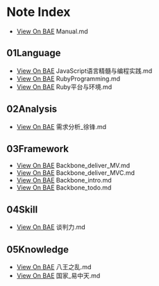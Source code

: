 Note Index
==========
- [View On BAE](http://chinapub.duapp.com/gen_md?src=https://raw2.github.com/zyxstar/markdown_note/master/docs//Manual.md) Manual.md

## 01Language
- [View On BAE](http://chinapub.duapp.com/gen_md?src=https://raw2.github.com/zyxstar/markdown_note/master/docs/01Language/JavaScript%E8%AF%AD%E8%A8%80%E7%B2%BE%E9%AB%93%E4%B8%8E%E7%BC%96%E7%A8%8B%E5%AE%9E%E8%B7%B5.md) JavaScript语言精髓与编程实践.md
- [View On BAE](http://chinapub.duapp.com/gen_md?src=https://raw2.github.com/zyxstar/markdown_note/master/docs/01Language/RubyProgramming.md) RubyProgramming.md
- [View On BAE](http://chinapub.duapp.com/gen_md?src=https://raw2.github.com/zyxstar/markdown_note/master/docs/01Language/Ruby%E5%B9%B3%E5%8F%B0%E4%B8%8E%E7%8E%AF%E5%A2%83.md) Ruby平台与环境.md

## 02Analysis
- [View On BAE](http://chinapub.duapp.com/gen_md?src=https://raw2.github.com/zyxstar/markdown_note/master/docs/02Analysis/%E9%9C%80%E6%B1%82%E5%88%86%E6%9E%90_%E5%BE%90%E9%94%8B.md) 需求分析_徐锋.md

## 03Framework
- [View On BAE](http://chinapub.duapp.com/gen_md?src=https://raw2.github.com/zyxstar/markdown_note/master/docs/03Framework/Backbone_deliver_MV.md) Backbone_deliver_MV.md
- [View On BAE](http://chinapub.duapp.com/gen_md?src=https://raw2.github.com/zyxstar/markdown_note/master/docs/03Framework/Backbone_deliver_MVC.md) Backbone_deliver_MVC.md
- [View On BAE](http://chinapub.duapp.com/gen_md?src=https://raw2.github.com/zyxstar/markdown_note/master/docs/03Framework/Backbone_intro.md) Backbone_intro.md
- [View On BAE](http://chinapub.duapp.com/gen_md?src=https://raw2.github.com/zyxstar/markdown_note/master/docs/03Framework/Backbone_todo.md) Backbone_todo.md

## 04Skill
- [View On BAE](http://chinapub.duapp.com/gen_md?src=https://raw2.github.com/zyxstar/markdown_note/master/docs/04Skill/%E8%B0%88%E5%88%A4%E5%8A%9B.md) 谈判力.md

## 05Knowledge
- [View On BAE](http://chinapub.duapp.com/gen_md?src=https://raw2.github.com/zyxstar/markdown_note/master/docs/05Knowledge/%E5%85%AB%E7%8E%8B%E4%B9%8B%E4%B9%B1.md) 八王之乱.md
- [View On BAE](http://chinapub.duapp.com/gen_md?src=https://raw2.github.com/zyxstar/markdown_note/master/docs/05Knowledge/%E5%9B%BD%E5%AE%B6_%E6%98%93%E4%B8%AD%E5%A4%A9.md) 国家_易中天.md